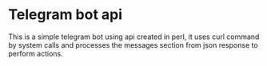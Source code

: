 # Telegram bot api

This is a simple telegram bot using api created in perl, it uses curl command by system calls and processes the messages section from json response to perform actions.


